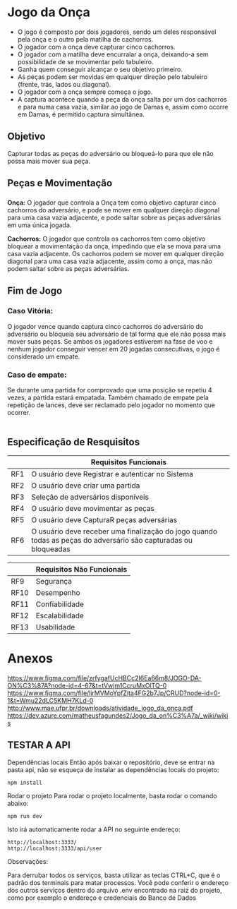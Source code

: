 # Jogo da Onça

- O jogo é composto por dois jogadores, sendo um deles responsável pela onça e o outro pela matilha de cachorros.
- O jogador com a onça deve capturar cinco cachorros.
- O jogador com a matilha deve encurralar a onça, deixando-a sem possibilidade de se movimentar pelo tabuleiro.
- Ganha quem conseguir alcançar o seu objetivo primeiro.
- As peças podem ser movidas em qualquer direção pelo tabuleiro (frente, trás, lados ou diagonal).
- O jogador com a onça sempre começa o jogo.
- A captura acontece quando a peça da onça salta por um dos cachorros e para numa casa vazia, similar ao jogo de Damas e, assim como ocorre em Damas, é permitido captura simultânea.


## Objetivo

Capturar todas as peças do adversário ou bloqueá-lo para que ele não possa mais mover sua peça.

## Peças e  Movimentação

###
**Onça:** O jogador que controla a Onça tem como objetivo capturar cinco cachorros do adversário, e pode se mover em qualquer direção diagonal para uma casa vazia adjacente, e pode saltar sobre as peças adversárias em uma única jogada.

**Cachorros:** O jogador que controla os cachorros tem como objetivo bloquear a movimentação da onça, impedindo que ela se mova para uma casa vazia adjacente. Os cachorros podem se mover em qualquer direção diagonal para uma casa vazia adjacente, assim como a onça, mas não podem saltar sobre as peças adversárias.

## Fim de Jogo

### Caso Vitória: 
O jogador vence quando captura cinco cachorros do adversário do adversário ou bloqueia seu adversário de tal forma que ele não possa mais mover suas peças. Se ambos os jogadores estiverem na fase de voo e nenhum jogador conseguir vencer em 20 jogadas consecutivas, o jogo é considerado um empate.

### Caso de empate: 
Se durante uma partida for comprovado que uma
posição se repetiu 4 vezes, a partida estará empatada. Também chamado
de empate pela repetição de lances, deve ser reclamado pelo jogador no
momento que ocorrer. 
<br><br>
## Especificação de Resquisitos

|     | Requisitos Funcionais                                              |
|-----|--------------------------------------------------------------------|
| RF1 | O usuário deve Registrar e autenticar no Sistema                   |
| RF2 | O usuário deve criar uma partida                                    |
| RF3 | Seleção de adversários disponíveis                                  |
| RF4 | O usuário deve movimentar as peças                                  |
| RF5 | O usuário deve  CapturaR peças adversárias                          |
| RF6 | O usuário deve receber uma finalização do jogo quando todas as peças do adversário são capturadas ou bloqueadas |

|     | Requisitos Não Funcionais |
|-----|---------------------------|
| RF9 | Segurança                 |
| RF10| Desempenho                |
| RF11| Confiabilidade            |
| RF12| Escalabilidade            |
| RF13| Usabilidade               |

# Anexos
https://www.figma.com/file/zrfygafUcHBCc2I6Ea66m8/JOGO-DA-ON%C3%87A?node-id=4-67&t=tVwjm1CcruMxOlTQ-0
https://www.figma.com/file/lirMVMoYpfZita4FG2b7Jp/CRUD?node-id=0-1&t=Wmu22dLC5KMH7KLd-0
http://www.mae.ufpr.br/downloads/atividade_jogo_da_onca.pdf
https://dev.azure.com/matheusfagundes2/Jogo_da_on%C3%A7a/_wiki/wikis


## TESTAR A API 

Dependências locais
Então após baixar o repositório, deve se entrar na pasta api, não se esqueça de instalar as dependências locais do projeto:

```
npm install
```

Rodar o projeto
Para rodar o projeto localmente, basta rodar o comando abaixo:

```
npm run dev
```

Isto irá automaticamente rodar a API no seguinte endereço:

```
http://localhost:3333/
http://localhost:3333/api/user
```

Observações:

Para derrubar todos os serviços, basta utilizar as teclas CTRL+C, que é o padrão dos terminais para matar processos.
Você pode conferir o endereço dos outros serviços dentro do arquivo .env encontrado na raiz do projeto, como por exemplo o endereço e credenciais do Banco de Dados
